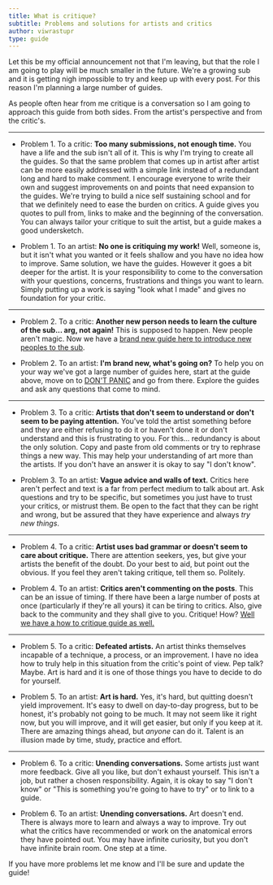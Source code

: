 ```yaml
---
title: What is critique?
subtitle: Problems and solutions for artists and critics
author: viwrastupr
type: guide
---
```

Let this be my official announcement not that I'm leaving, but that the role I am going to play will be much smaller in the future. We're a growing sub and it is getting nigh impossible to try and keep up with every post. For this reason I'm planning a large number of guides.

As people often hear from me critique is a conversation so I am going to approach this guide from both sides. From the artist's perspective and from the critic's.

-----

-   Problem 1. To a critic: **Too many submissions, not enough time.** You have a life and the sub isn't all of it. This is why I'm trying to create all the guides. So that the same problem that comes up in artist after artist can be more easily addressed with a simple link instead of a redundant long and hard to make comment. <Ponymote mote="ajhappy" text="and we need more critics in general."/> I encourage everyone to write their own and suggest improvements on and points that need expansion to the guides. We're trying to build a nice self sustaining school and for that we definitely need to ease the burden on critics. A guide gives you quotes to pull from, links to make and the beginning of the conversation. You can always tailor your critique to suit the artist, but a guide makes a good undersketch.

-   Problem 1. To an artist: **No one is critiquing my work!** Well, someone is, but it isn't what you wanted or it feels shallow and you have no idea how to improve. Same solution, we have the guides. However it goes a bit deeper for the artist. It is your responsibility to come to the conversation with your questions, concerns, frustrations and things you want to learn. Simply putting up a work is saying "look what I made" and gives no foundation for your critic.

-----

-   Problem 2. To a critic: **Another new person needs to learn the culture of the sub... arg, not again!** This is supposed to happen. New people aren't magic. <Ponymote mote="twismile" text="We need more magic in the sub."/> Now we have a [brand new guide here to introduce new peoples to the sub](http://www.reddit.com/r/MLPdrawingschool/comments/r84ig/sub_etiquette_the_first_stop_guide/).

-   Problem 2. To an artist: **I'm brand new, what's going on?** To help you on your way we've got a large number of guides here, start at the guide above, move on to [DON'T PANIC](http://www.reddit.com/r/MLPdrawingschool/comments/nxdpy/dont_panic_a_drawing_guide_from_beginner_to/) and go from there. Explore the guides and ask any questions that come to mind.

-----

-   Problem 3. To a critic: **Artists that don't seem to understand or don't seem to be paying attention.** You've told the artist something before and they are either refusing to do it or haven't done it or don't understand and this is frustrating to you. For this... redundancy is about the only solution. Copy and paste from old comments or try to rephrase things a new way. This may help your understanding of art more than the artists. If you don't have an answer it is okay to say "I don't know".

-   Problem 3. To an artist: **Vague advice and walls of text.** Critics here aren't perfect and text is a far from perfect medium to talk about art. Ask questions and try to be specific, but sometimes you just have to trust your critics, or mistrust them. Be open to the fact that they can be right and wrong, but be assured that they have experience and always _try new things_.

-----

-   Problem 4. To a critic: **Artist uses bad grammar or doesn't seem to care about critique.** There are attention seekers, yes, but give your artists the benefit of the doubt. Do your best to aid, but point out the obvious. If you feel they aren't taking critique, tell them so. Politely.

-   Problem 4. To an artist: **Critics aren't commenting on the posts**. This can be an issue of timing. If there have been a large number of posts at once (particularly if they're all yours) it can be tiring to critics. Also, give back to the community and they shall give to you. Critique! How? [Well we have a how to critique guide as well.](http://www.reddit.com/r/MLPdrawingschool/comments/p93po/how_to_critique_for_critics_and_artists_alike/)

-----

-   Problem 5. To a critic: **Defeated artists.** An artist thinks themselves incapable of a technique, a process, or an improvement. I have no idea how to truly help in this situation from the critic's point of view. Pep talk? Maybe. Art is hard and it is one of those things you have to decide to do for yourself.

-   Problem 5. To an artist: **Art is hard.** Yes, it's hard, but quitting doesn't yield improvement. It's easy to dwell on day-to-day progress, but to be honest, it's probably not going to be much. It may not seem like it right now, but you will improve, and it will get easier, but only if you keep at it. There are amazing things ahead, but _anyone_ can do it. Talent is an illusion made by time, study, practice and effort.

-----

-   Problem 6. To a critic: **Unending conversations.** Some artists just want more feedback. Give all you like, but don't exhaust yourself. This isn't a job, but rather a chosen responsibility. Again, it is okay to say "I don't know" or "This is something you're going to have to try" or to link to a guide.

-   Problem 6. To an artist: **Unending conversations.** Art doesn't end. There is always more to learn and always a way to improve. Try out what the critics have recommended or work on the anatomical errors they have pointed out. You may have infinite curiosity, but you don't have infinite brain room. One step at a time.

If you have more problems let me know and I'll be sure and update the guide!
<Ponymote mote="twiquery" text="This didn't really turn out how I intended it... darn."/>
<Ponymote mote="twistare" text="Now I have another critique guide to make."/>